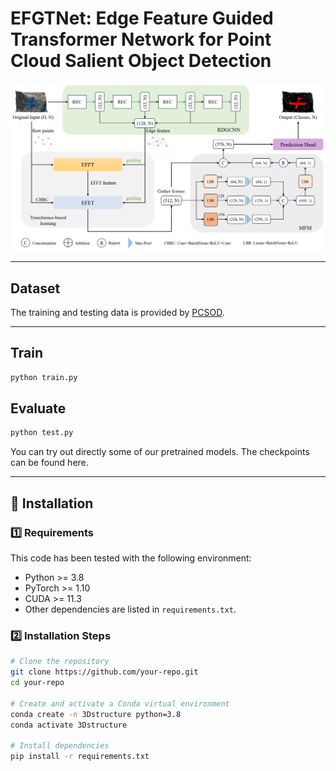 # EFGTNet: Edge Feature Guided Transformer Network for Point Cloud Salient Object Detection
![](architecture.png)


---

## Dataset
The training and testing data is provided by [PCSOD](https://git.openi.org.cn/OpenDatasets/PCSOD-Dataset/datasets).

---

## Train
```bash
python train.py
```

## Evaluate
```bash
python test.py
```
You can try out directly some of our pretrained models. The checkpoints can be found here.

---

## 🚀 Installation
### 1️⃣ Requirements
This code has been tested with the following environment:
- Python >= 3.8
- PyTorch >= 1.10
- CUDA >= 11.3
- Other dependencies are listed in `requirements.txt`.

### 2️⃣ Installation Steps
```bash
# Clone the repository
git clone https://github.com/your-repo.git
cd your-repo

# Create and activate a Conda virtual environment
conda create -n 3Dstructure python=3.8
conda activate 3Dstructure

# Install dependencies
pip install -r requirements.txt

